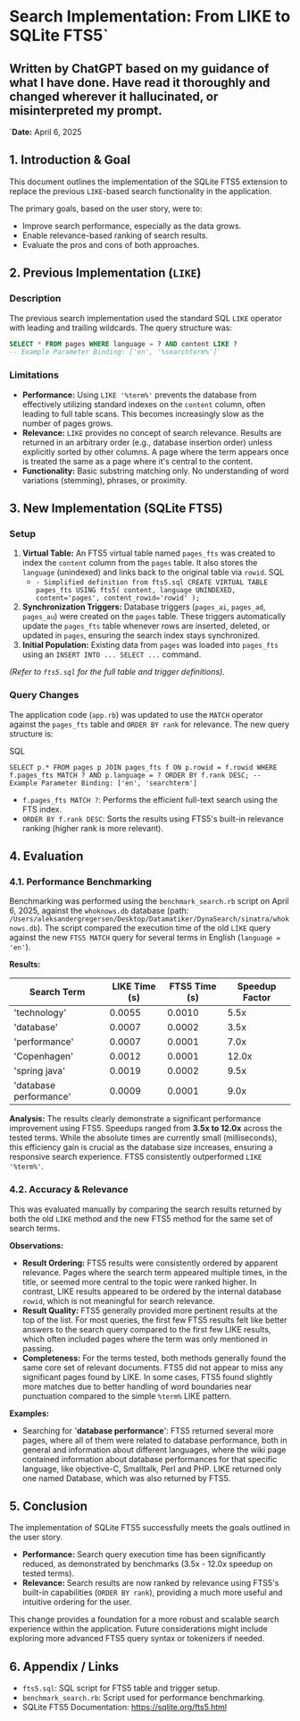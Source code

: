 # Search Implementation: From LIKE to SQLite FTS5`

## Written by ChatGPT based on my guidance of what I have done. Have read it thoroughly and changed wherever it hallucinated, or misinterpreted my prompt. 

`**Date:** April 6, 2025

## 1. Introduction & Goal

This document outlines the implementation of the SQLite FTS5 extension to replace the previous `LIKE`-based search functionality in the application.

The primary goals, based on the user story, were to:
* Improve search performance, especially as the data grows.
* Enable relevance-based ranking of search results.
* Evaluate the pros and cons of both approaches.

## 2. Previous Implementation (`LIKE`)

### Description

The previous search implementation used the standard SQL `LIKE` operator with leading and trailing wildcards. The query structure was:

```sql
SELECT * FROM pages WHERE language = ? AND content LIKE ?
-- Example Parameter Binding: ['en', '%searchterm%']`
```

### Limitations

- **Performance:** Using `LIKE '%term%'` prevents the database from effectively utilizing standard indexes on the `content` column, often leading to full table scans. This becomes increasingly slow as the number of pages grows.
- **Relevance:** `LIKE` provides no concept of search relevance. Results are returned in an arbitrary order (e.g., database insertion order) unless explicitly sorted by other columns. A page where the term appears once is treated the same as a page where it's central to the content.
- **Functionality:** Basic substring matching only. No understanding of word variations (stemming), phrases, or proximity.

## 3. New Implementation (SQLite FTS5)

### Setup

1. **Virtual Table:** An FTS5 virtual table named `pages_fts` was created to index the `content` column from the `pages` table. It also stores the `language` (unindexed) and links back to the original table via `rowid`.
SQL
    - `- Simplified definition from fts5.sql
    CREATE VIRTUAL TABLE pages_fts USING fts5( content, language UNINDEXED, content='pages', content_rowid='rowid'
    );`
2. **Synchronization Triggers:** Database triggers (`pages_ai`, `pages_ad`, `pages_au`) were created on the `pages` table. These triggers automatically update the `pages_fts` table whenever rows are inserted, deleted, or updated in `pages`, ensuring the search index stays synchronized.
3. **Initial Population:** Existing data from `pages` was loaded into `pages_fts` using an `INSERT INTO ... SELECT ...` command.

*(Refer to `fts5.sql` for the full table and trigger definitions).*

### Query Changes

The application code (`app.rb`) was updated to use the `MATCH` operator against the `pages_fts` table and `ORDER BY rank` for relevance. The new query structure is:

SQL

`SELECT p.*
FROM pages p
JOIN pages_fts f ON p.rowid = f.rowid
WHERE f.pages_fts MATCH ? AND p.language = ?
ORDER BY f.rank DESC;
-- Example Parameter Binding: ['en', 'searchterm']`

- `f.pages_fts MATCH ?`: Performs the efficient full-text search using the FTS index.
- `ORDER BY f.rank DESC`: Sorts the results using FTS5's built-in relevance ranking (higher rank is more relevant).

## 4. Evaluation

### 4.1. Performance Benchmarking

Benchmarking was performed using the `benchmark_search.rb` script on April 6, 2025, against the `whoknows.db` database (path: `/Users/aleksandergregersen/Desktop/Datamatiker/DynaSearch/sinatra/whoknows.db`). The script compared the execution time of the old `LIKE` query against the new `FTS5 MATCH` query for several terms in English (`language = 'en'`).

**Results:**

| Search Term | LIKE Time (s) | FTS5 Time (s) | Speedup Factor |
| --- | --- | --- | --- |
| 'technology' | 0.0055 | 0.0010 | 5.5x |
| 'database' | 0.0007 | 0.0002 | 3.5x |
| 'performance' | 0.0007 | 0.0001 | 7.0x |
| 'Copenhagen' | 0.0012 | 0.0001 | 12.0x |
| 'spring java' | 0.0019 | 0.0002 | 9.5x |
| 'database performance' | 0.0009 | 0.0001 | 9.0x |


**Analysis:**
The results clearly demonstrate a significant performance improvement using FTS5. Speedups ranged from **3.5x to 12.0x** across the tested terms. While the absolute times are currently small (milliseconds), this efficiency gain is crucial as the database size increases, ensuring a responsive search experience. FTS5 consistently outperformed `LIKE '%term%'`.

### 4.2. Accuracy & Relevance

This was evaluated manually by comparing the search results returned by both the old `LIKE` method and the new FTS5 method for the same set of search terms.

**Observations:**

- **Result Ordering:** FTS5 results were consistently ordered by apparent relevance. Pages where the search term appeared multiple times, in the title, or seemed more central to the topic were ranked higher. In contrast, LIKE results appeared to be ordered by the internal database `rowid`, which is not meaningful for search relevance.
- **Result Quality:** FTS5 generally provided more pertinent results at the top of the list. For most queries, the first few FTS5 results felt like better answers to the search query compared to the first few LIKE results, which often included pages where the term was only mentioned in passing.
- **Completeness:** For the terms tested, both methods generally found the same core set of relevant documents. FTS5 did not appear to miss any significant pages found by LIKE. In some cases, FTS5 found slightly more matches due to better handling of word boundaries near punctuation compared to the simple `%term%` LIKE pattern.

**Examples:**

- Searching for '**database performance**': FTS5 returned several more pages, where all of them were related to database performance, both in general and information about different languages, where the wiki page contained information about database performances for that specific language, like objective-C, Smalltalk, Perl and PHP. LIKE returned only one named Database, which was also returned by FTS5.

## 5. Conclusion

The implementation of SQLite FTS5 successfully meets the goals outlined in the user story.

- **Performance:** Search query execution time has been significantly reduced, as demonstrated by benchmarks (3.5x - 12.0x speedup on tested terms).
- **Relevance:** Search results are now ranked by relevance using FTS5's built-in capabilities (`ORDER BY rank`), providing a much more useful and intuitive ordering for the user.

This change provides a foundation for a more robust and scalable search experience within the application. Future considerations might include exploring more advanced FTS5 query syntax or tokenizers if needed.

## 6. Appendix / Links

- `fts5.sql`: SQL script for FTS5 table and trigger setup.
- `benchmark_search.rb`: Script used for performance benchmarking.
- SQLite FTS5 Documentation: <https://sqlite.org/fts5.html>
